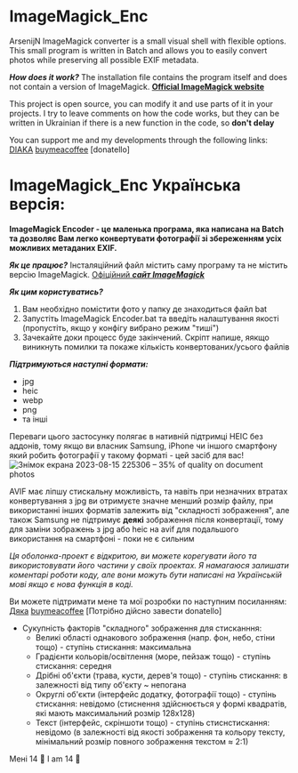 # ImageMagick_Enc
ArsenijN ImageMagick converter is a small visual shell with flexible options.
This small program is written in Batch and allows you to easily convert photos while preserving all possible EXIF metadata.

***How does it work?***
The installation file contains the program itself and does not contain a version of ImageMagick. [**Official ImageMagick website**](https://imagemagick.org/index.php)


This project is open source, you can modify it and use parts of it in your projects. I try to leave comments on how the code works, but they can be written in Ukrainian if there is a new function in the code, so **don't delay**

You can support me and my developments through the following links:
[DIAKA](https://arsenij-mine.diaka.ua/donate)
[buymeacoffee](https://www.buymeacoffee.com/arsenijnocQ)
[donatello]


# ImageMagick_Enc Українська версія:
**ImageMagick Encoder - це маленька програма, яка написана на Batch та дозволяє Вам легко конвертувати фотографії зі збереженням усіх можливих метаданих EXIF.**

***Як це працює?***
Інсталяційний файл містить саму програму та не містить версію ImageMagick. [Офіційний ***сайт ImageMagick***](https://imagemagick.org/index.php)

***Як цим користуватись?***
1. Вам необхідно помістити фото у папку де знаходиться файл bat
2. Запустіть ImageMagick Encoder.bat та введіть налаштування якості (пропустіть, якщо у конфігу вибрано режим "тиші")
3. Зачекайте доки процесс буде закінчений. Скріпт напише, яякщо виникнуть помилки та покаже кількість конвертованих/усього файлів

***Підтримуються наступні формати:***
- jpg
- heic
- webp
- png
- та інші

Переваги цього застосунку полягає в нативній підтримці HEIC без аддонів, тому якщо ви власник Samsung, iPhone чи іншого смартфону який робить фотографії у такому форматі - цей засіб для вас!
![Знімок екрана 2023-08-15 225306 – 35% of quality on document photos](https://github.com/ArsenijN/ImageMagick_Enc/assets/67965122/e543f9ec-9ea6-483d-b553-dd3cd2839513)

AVIF має ліпшу стискальну можливість, та навіть при незначних втратах конвертування з jpg ви отримуєте значне менший розмір файлу, при використанні інших форматів залежить від "складності зображення", але також Samsung не підтримує **деякі** зображення після конвертації, тому для заміни зображень з jpg або heic на avif для подальшого використання на смартфоні - поки не є сильним

*Ця оболонка-проект є відкритою, ви можете корегувати його та використовувати його частини у своїх проектах. Я намагаюся залишати коментарі роботи коду, але вони можуть бути написані на Українській мові якщо є нова функція в коді.*

Ви можете підтримати мене та мої розробки по наступним посиланням:
[Дяка](https://arsenij-mine.diaka.ua/donate)
[buymeacoffee](https://www.buymeacoffee.com/arsenijnocQ)
[Потрібно дійсно завести donatello]

* Сукупність факторів "складного" зображення для стисканння:
  - Великі області однакового зображення (напр. фон, небо, стіни тощо) - ступінь стискання: максимальна
  - Градієнти кольорів/освітлення (море, пейзаж тощо) - ступінь стискання: середня
  - Дрібні об'єкти (трава, кусти, дерев'я тощо) - ступінь стискання: в залежності від типу об'єкту ~ непогана
  - Округлі об'єкти (інтерфейс додатку, фотографії тощо) - ступінь стискання: невідомо (стиснення здійснюється у формі квадратів, які мають максимальний розмір 128x128)
  - Текст (інтерфейс, скріншоти тощо) - ступінь стиснстискання: невідомо (в залежності від якості зображення та кольору тексту, мінімальний розмір повного зображення текстом ≈ 2:1)











Мені 14 🥳
I am 14 🥳
